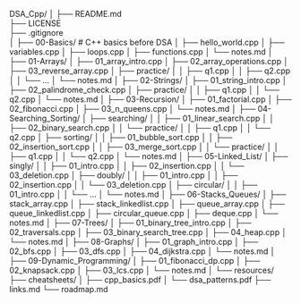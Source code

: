 DSA_Cpp/
│
├── README.md                 
├── LICENSE                   
├── .gitignore               
│
├── 00-Basics/                 # C++ basics before DSA
│   ├── hello_world.cpp
│   ├── variables.cpp
│   ├── loops.cpp
│   ├── functions.cpp
│   └── notes.md
│
├── 01-Arrays/
│   ├── 01_array_intro.cpp
│   ├── 02_array_operations.cpp
│   ├── 03_reverse_array.cpp
│   ├── practice/
│   │   ├── q1.cpp
│   │   ├── q2.cpp
│   │   └── ...
│   └── notes.md
│
├── 02-Strings/
│   ├── 01_string_intro.cpp
│   ├── 02_palindrome_check.cpp
│   ├── practice/
│   │   ├── q1.cpp
│   │   └── q2.cpp
│   └── notes.md
│
├── 03-Recursion/
│   ├── 01_factorial.cpp
│   ├── 02_fibonacci.cpp
│   ├── 03_n_queens.cpp
│   └── notes.md
│
├── 04-Searching_Sorting/
│   ├── searching/
│   │   ├── 01_linear_search.cpp
│   │   ├── 02_binary_search.cpp
│   │   └── practice/
│   │       ├── q1.cpp
│   │       └── q2.cpp
│   ├── sorting/
│   │   ├── 01_bubble_sort.cpp
│   │   ├── 02_insertion_sort.cpp
│   │   ├── 03_merge_sort.cpp
│   │   └── practice/
│   │       ├── q1.cpp
│   │       └── q2.cpp
│   └── notes.md
│
├── 05-Linked_List/
│   ├── singly/
│   │   ├── 01_intro.cpp
│   │   ├── 02_insertion.cpp
│   │   └── 03_deletion.cpp
│   ├── doubly/
│   │   ├── 01_intro.cpp
│   │   ├── 02_insertion.cpp
│   │   └── 03_deletion.cpp
│   ├── circular/
│   │   ├── 01_intro.cpp
│   │   └── ...
│   └── notes.md
│
├── 06-Stacks_Queues/
│   ├── stack_array.cpp
│   ├── stack_linkedlist.cpp
│   ├── queue_array.cpp
│   ├── queue_linkedlist.cpp
│   ├── circular_queue.cpp
│   ├── deque.cpp
│   └── notes.md
│
├── 07-Trees/
│   ├── 01_binary_tree_intro.cpp
│   ├── 02_traversals.cpp
│   ├── 03_binary_search_tree.cpp
│   ├── 04_heap.cpp
│   └── notes.md
│
├── 08-Graphs/
│   ├── 01_graph_intro.cpp
│   ├── 02_bfs.cpp
│   ├── 03_dfs.cpp
│   ├── 04_dijkstra.cpp
│   └── notes.md
│
├── 09-Dynamic_Programming/
│   ├── 01_fibonacci_dp.cpp
│   ├── 02_knapsack.cpp
│   ├── 03_lcs.cpp
│   └── notes.md
│
└── resources/
    ├── cheatsheets/
    │   ├── cpp_basics.pdf
    │   └── dsa_patterns.pdf
    ├── links.md
    └── roadmap.md


